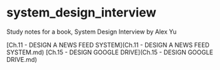 # system_design_interview
Study notes for a book, System Design Interview by Alex Yu

[Ch.11 - DESIGN A NEWS FEED SYSTEM](Ch.11 - DESIGN A NEWS FEED SYSTEM.md)
[Ch.15 - DESIGN GOOGLE DRIVE](Ch.15 - DESIGN GOOGLE DRIVE.md)
